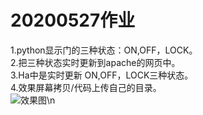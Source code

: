 20200527作业
=
1.python显示门的三种状态：ON,OFF，LOCK。  
2.把三种状态实时更新到apache的网页中。  
3.Ha中是实时更新 ON,OFF，LOCK三种状态。  
4.效果屏幕拷贝/代码上传自己的目录。  
![效果图\n](https://github.com/shiep18/EIS2020/blob/master/students/LvTao/20200527/%E5%BC%80%E5%85%B3%E9%94%81%E9%97%A82.gif)
